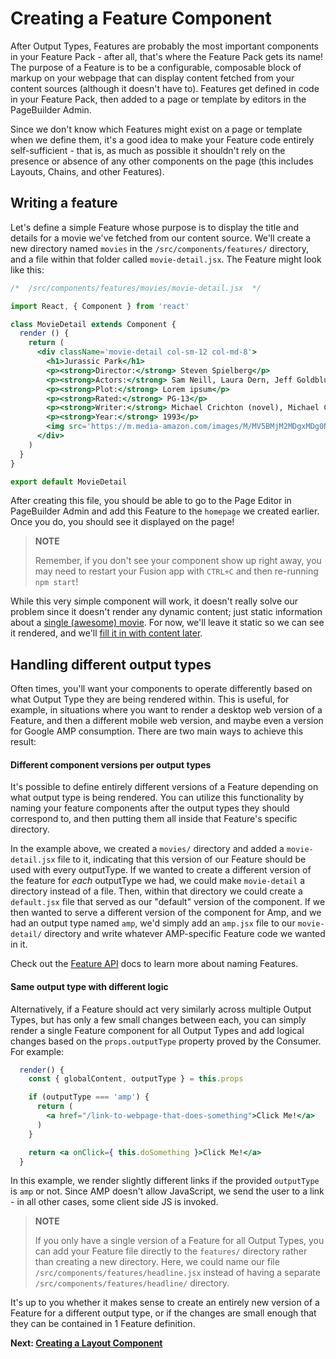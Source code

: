 # Creating a Feature Component

After Output Types, Features are probably the most important components in your Feature Pack - after all, that's where the Feature Pack gets its name! The purpose of a Feature is to be a configurable, composable block of markup on your webpage that can display content fetched from your content sources (although it doesn't have to). Features get defined in code in your Feature Pack, then added to a page or template by editors in the PageBuilder Admin.

Since we don't know which Features might exist on a page or template when we define them, it's a good idea to make your Feature code entirely self-sufficient - that is, as much as possible it shouldn't rely on the presence or absence of any other components on the page (this includes Layouts, Chains, and other Features).

## Writing a feature

Let's define a simple Feature whose purpose is to display the title and details for a movie we've fetched from our content source. We'll create a new directory named `movies` in the `/src/components/features/` directory, and a file within that folder called `movie-detail.jsx`. The Feature might look like this:

```jsx
/*  /src/components/features/movies/movie-detail.jsx  */

import React, { Component } from 'react'

class MovieDetail extends Component {
  render () {
    return (
      <div className='movie-detail col-sm-12 col-md-8'>
        <h1>Jurassic Park</h1>
        <p><strong>Director:</strong> Steven Spielberg</p>
        <p><strong>Actors:</strong> Sam Neill, Laura Dern, Jeff Goldblum, Richard Attenborough</p>
        <p><strong>Plot:</strong> Lorem ipsum</p>
        <p><strong>Rated:</strong> PG-13</p>
        <p><strong>Writer:</strong> Michael Crichton (novel), Michael Crichton (screenplay), David Koepp (screenplay)</p>
        <p><strong>Year:</strong> 1993</p>
        <img src='https://m.media-amazon.com/images/M/MV5BMjM2MDgxMDg0Nl5BMl5BanBnXkFtZTgwNTM2OTM5NDE@._V1_SX300.jpg' alt={`Poster for Jurassic Park`} />
      </div>
    )
  }
}

export default MovieDetail
```

After creating this file, you should be able to go to the Page Editor in PageBuilder Admin and add this Feature to the `homepage` we created earlier. Once you do, you should see it displayed on the page!

> **NOTE**
> 
> Remember, if you don't see your component show up right away, you may need to restart your Fusion app with `CTRL+C` and then re-running `npm start`!

While this very simple component will work, it doesn't really solve our problem since it doesn't render any dynamic content; just static information about a [single (awesome) movie](https://www.imdb.com/title/tt0107290/). For now, we'll leave it static so we can see it rendered, and we'll [fill it in with content later](./using-consumer-function.md).

## Handling different output types

Often times, you'll want your components to operate differently based on what Output Type they are being rendered within. This is useful, for example, in situations where you want to render a desktop web version of a Feature, and then a different mobile web version, and maybe even a version for Google AMP consumption. There are two main ways to achieve this result:

#### Different component versions per output types

It's possible to define entirely different versions of a Feature depending on what output type is being rendered.  You can utilize this functionality by naming your feature components after the output types they should correspond to, and then putting them all inside that Feature's specific directory.

In the example above, we created a `movies/` directory and added a `movie-detail.jsx` file to it, indicating that this version of our Feature should be used with every outputType. If we wanted to create a different version of the feature for *each* outputType we had, we could make `movie-detail` a directory instead of a file. Then, within that directory we could create a `default.jsx` file that served as our "default" version of the component. If we then wanted to serve a different version of the component for Amp, and we had an output type named `amp`, we'd simply add an `amp.jsx` file to our `movie-detail/` directory and write whatever AMP-specific Feature code we wanted in it.

Check out the [Feature API](../api/feature-pack/components/feature.md) docs to learn more about naming Features.

<!-- TODO: falling back to different output types when spec is finished -->

#### Same output type with different logic

Alternatively, if a Feature should act very similarly across multiple Output Types, but has only a few small changes between each, you can simply render a single Feature component for all Output Types and add logical changes based on the `props.outputType` property proved by the Consumer. For example:

```jsx
  render() {
    const { globalContent, outputType } = this.props

    if (outputType === 'amp') {
      return (
        <a href="/link-to-webpage-that-does-something">Click Me!</a>
      )
    }

    return <a onClick={ this.doSomething }>Click Me!</a>
  }
```

In this example, we render slightly different links if the provided `outputType` is `amp` or not. Since AMP doesn't allow JavaScript, we send the user to a link - in all other cases, some client side JS is invoked.

> **NOTE**
>
> If you only have a single version of a Feature for all Output Types, you can add your Feature file directly to the `features/` directory rather than creating a new directory. Here, we could name our file `/src/components/features/headline.jsx` instead of having a separate `/src/components/features/headline/` directory.

It's up to you whether it makes sense to create an entirely new version of a Feature for a different output type, or if the changes are small enough that they can be contained in 1 Feature definition.

**Next: [Creating a Layout Component](./creating-layout-component.md)**
